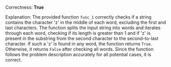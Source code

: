 Correctness: **True**

Explanation: The provided function `func_1` correctly checks if a string contains the character 'z' in the middle of each word, excluding the first and last characters. The function splits the input string into words and iterates through each word, checking if its length is greater than 1 and if 'z' is present in the substring from the second character to the second-to-last character. If such a 'z' is found in any word, the function returns `True`. Otherwise, it returns `False` after checking all words. Since the function follows the problem description accurately for all potential cases, it is correct.